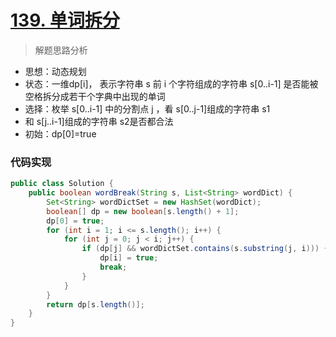 # [139. 单词拆分](https://leetcode-cn.com/problems/word-break/)


> 解题思路分析

-  思想：动态规划
- 状态：一维dp[i]， 表示字符串 s 前 i 个字符组成的字符串 s[0..i-1] 是否能被空格拆分成若干个字典中出现的单词
- 选择：枚举 s[0..i-1] 中的分割点 j ，看 s[0..j-1]组成的字符串 s1
- 和 s[j..i-1]组成的字符串 s2是否都合法
- 初始：dp[0]=true



### 代码实现


~~~java
public class Solution {
    public boolean wordBreak(String s, List<String> wordDict) {
        Set<String> wordDictSet = new HashSet(wordDict);
        boolean[] dp = new boolean[s.length() + 1];
        dp[0] = true;
        for (int i = 1; i <= s.length(); i++) {
            for (int j = 0; j < i; j++) {
                if (dp[j] && wordDictSet.contains(s.substring(j, i))) {
                    dp[i] = true;
                    break;
                }
            }
        }
        return dp[s.length()];
    }
}
~~~